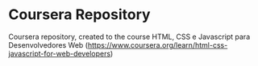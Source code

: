 # Coursera Repository

Coursera repository, created to the course HTML, CSS e Javascript para Desenvolvedores Web (https://www.coursera.org/learn/html-css-javascript-for-web-developers)
